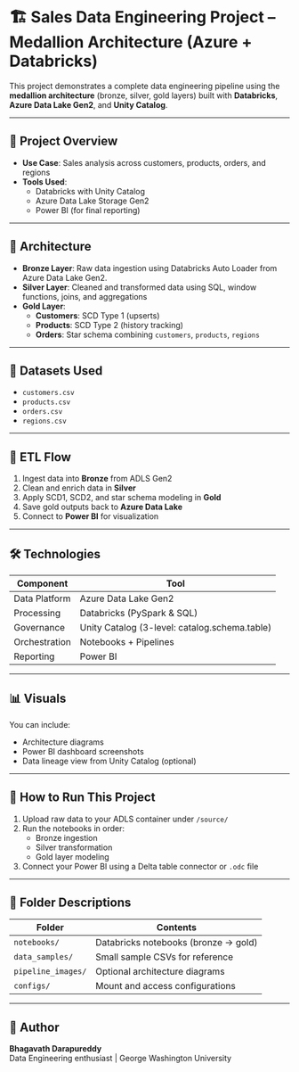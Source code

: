 # 🏗️ Sales Data Engineering Project – Medallion Architecture (Azure + Databricks)

This project demonstrates a complete data engineering pipeline using the **medallion architecture** (bronze, silver, gold layers) built with **Databricks**, **Azure Data Lake Gen2**, and **Unity Catalog**.

---

## 📌 Project Overview

- **Use Case**: Sales analysis across customers, products, orders, and regions
- **Tools Used**:
  - Databricks with Unity Catalog
  - Azure Data Lake Storage Gen2
  - Power BI (for final reporting)

---

## 🧱 Architecture

- **Bronze Layer**: Raw data ingestion using Databricks Auto Loader from Azure Data Lake Gen2.
- **Silver Layer**: Cleaned and transformed data using SQL, window functions, joins, and aggregations
- **Gold Layer**:
  - **Customers**: SCD Type 1 (upserts)
  - **Products**: SCD Type 2 (history tracking)
  - **Orders**: Star schema combining `customers`, `products`, `regions`

---

## 📂 Datasets Used

- `customers.csv`
- `products.csv`
- `orders.csv`
- `regions.csv`

---

## 🔁 ETL Flow

1. Ingest data into **Bronze** from ADLS Gen2
2. Clean and enrich data in **Silver**
3. Apply SCD1, SCD2, and star schema modeling in **Gold**
4. Save gold outputs back to **Azure Data Lake**
5. Connect to **Power BI** for visualization

---

## 🛠️ Technologies

| Component     | Tool                          |
|---------------|-------------------------------|
| Data Platform | Azure Data Lake Gen2          |
| Processing    | Databricks (PySpark & SQL)    |
| Governance    | Unity Catalog (3-level: catalog.schema.table) |
| Orchestration | Notebooks + Pipelines         |
| Reporting     | Power BI                      |

---

## 📊 Visuals

You can include:
- Architecture diagrams
- Power BI dashboard screenshots
- Data lineage view from Unity Catalog (optional)

---

## 🚀 How to Run This Project

1. Upload raw data to your ADLS container under `/source/`
2. Run the notebooks in order:
   - Bronze ingestion
   - Silver transformation
   - Gold layer modeling
3. Connect your Power BI using a Delta table connector or `.odc` file

---

## 📁 Folder Descriptions

| Folder          | Contents                                  |
|------------------|--------------------------------------------|
| `notebooks/`     | Databricks notebooks (bronze → gold)       |
| `data_samples/`  | Small sample CSVs for reference            |
| `pipeline_images/` | Optional architecture diagrams            |
| `configs/`       | Mount and access configurations            |

---

## 🙌 Author

**Bhagavath Darapureddy**  
Data Engineering enthusiast | George Washington University  


